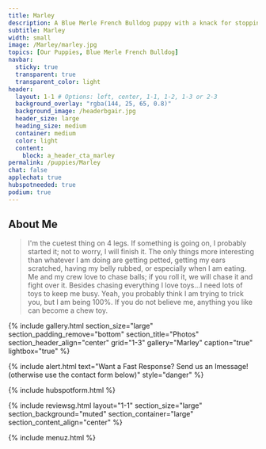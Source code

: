 ```yaml
---
title: Marley
description: A Blue Merle French Bulldog puppy with a knack for stopping traffic.
subtitle: Marley
width: small
image: /Marley/marley.jpg
topics: [Our Puppies, Blue Merle French Bulldog]
navbar:
  sticky: true
  transparent: true
  transparent_color: light
header:
  layout: 1-1 # Options: left, center, 1-1, 1-2, 1-3 or 2-3
  background_overlay: "rgba(144, 25, 65, 0.8)"
  background_image: /headerbgair.jpg
  header_size: large
  heading_size: medium
  container: medium
  color: light
  content:
    block: a_header_cta_marley
permalink: /puppies/Marley
chat: false
applechat: true
hubspotneeded: true
podium: true
---
```


## About Me

 > I'm the cuetest thing on 4 legs. If something is going on, I probably started it; not to worry, I will finish it. The only things more interesting than whatever I am doing are getting petted, getting my ears scratched, having my belly rubbed, or especially when I am eating. Me and my crew love to chase balls; if you roll it, we will chase it and fight over it. Besides chasing everything I love toys...I need lots of toys to keep me busy. Yeah, you probably think I am trying to trick you, but I am being 100%. If you do not believe me, anything you like can become a chew toy.


{% include gallery.html 
  section_size="large"
  section_padding_remove="bottom"
  section_title="Photos" 
  section_header_align="center"
  grid="1-3"
  gallery="Marley"
  caption="true"
  lightbox="true"
%}




{% include alert.html text="Want a Fast Response? Send us an Imessage! (otherwise use the contact form below)" style="danger" %}
<div
    class="apple-business-chat-banner-container"
    data-apple-business-id="aea0f1e1-d35e-4943-a9f1-141bc4d2db78"
    data-apple-business-phone="+12127390182"
    data-apple-banner-cta="Imessage Us!"
    data-apple-banner-context="If you have an Iphone you'll see the chat, ID, if not you'll only see the phone icon"
    data-apple-banner-rounded-corners="false"
></div>
{% include hubspotform.html %}

{% include reviewsg.html
   layout="1-1"
  section_size="large"
  section_background="muted"
  section_container="large"
  section_content_align="center"
%}




{% include menuz.html %}